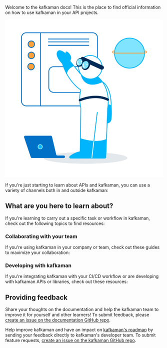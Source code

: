 Welcome to the kafkaman docs! This is the place to find official information on how to use kafkaman in your API projects.

[![kafkaman App](/assets/app.svg)](/assets/app.svg)


If you're just starting to learn about APIs and kafkaman, you can use a variety of channels both in and outside kafkaman:


## What are you here to learn about?

If you're learning to carry out a specific task or workflow in kafkaman, check out the following topics to find resources:


### Collaborating with your team

If you're using kafkaman in your company or team, check out these guides to maximize your collaboration:

### Developing with kafkaman

If you're integrating kafkaman with your CI/CD workflow or are developing with kafkaman APIs or libraries, check out these resources:

## Providing feedback

Share your thoughts on the documentation and help the kafkaman team to improve it for yourself and other learners! To submit feedback, please [create an issue on the documentation GitHub repo](https://github.com/kafkaman-lab/kafkaman-learning-center/issues).

Help improve kafkaman and have an impact on [kafkaman's roadmap](https://github.com/kafkamanlabs/kafkaman-app) by sending your feedback directly to kafkaman's developer team. To submit feature requests, [create an issue on the kafkaman GitHub repo](https://github.com/kafkaman-lab/kafkaman-app/issues).

